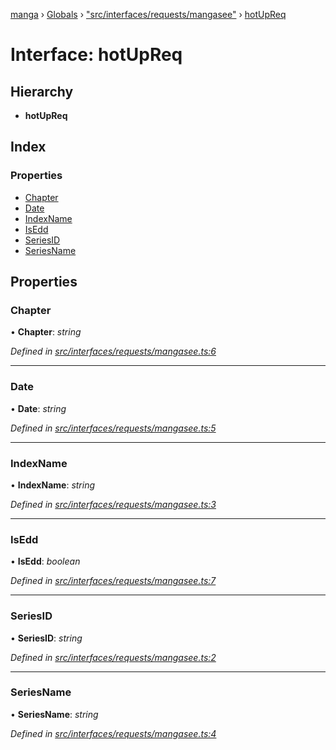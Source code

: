 [manga](../README.md) › [Globals](../globals.md) › ["src/interfaces/requests/mangasee"](../modules/_src_interfaces_requests_mangasee_.md) › [hotUpReq](_src_interfaces_requests_mangasee_.hotupreq.md)

# Interface: hotUpReq

## Hierarchy

* **hotUpReq**

## Index

### Properties

* [Chapter](_src_interfaces_requests_mangasee_.hotupreq.md#chapter)
* [Date](_src_interfaces_requests_mangasee_.hotupreq.md#date)
* [IndexName](_src_interfaces_requests_mangasee_.hotupreq.md#indexname)
* [IsEdd](_src_interfaces_requests_mangasee_.hotupreq.md#isedd)
* [SeriesID](_src_interfaces_requests_mangasee_.hotupreq.md#seriesid)
* [SeriesName](_src_interfaces_requests_mangasee_.hotupreq.md#seriesname)

## Properties

###  Chapter

• **Chapter**: *string*

*Defined in [src/interfaces/requests/mangasee.ts:6](https://github.com/tushar1210/manga-node/blob/fed3e48/src/interfaces/requests/mangasee.ts#L6)*

___

###  Date

• **Date**: *string*

*Defined in [src/interfaces/requests/mangasee.ts:5](https://github.com/tushar1210/manga-node/blob/fed3e48/src/interfaces/requests/mangasee.ts#L5)*

___

###  IndexName

• **IndexName**: *string*

*Defined in [src/interfaces/requests/mangasee.ts:3](https://github.com/tushar1210/manga-node/blob/fed3e48/src/interfaces/requests/mangasee.ts#L3)*

___

###  IsEdd

• **IsEdd**: *boolean*

*Defined in [src/interfaces/requests/mangasee.ts:7](https://github.com/tushar1210/manga-node/blob/fed3e48/src/interfaces/requests/mangasee.ts#L7)*

___

###  SeriesID

• **SeriesID**: *string*

*Defined in [src/interfaces/requests/mangasee.ts:2](https://github.com/tushar1210/manga-node/blob/fed3e48/src/interfaces/requests/mangasee.ts#L2)*

___

###  SeriesName

• **SeriesName**: *string*

*Defined in [src/interfaces/requests/mangasee.ts:4](https://github.com/tushar1210/manga-node/blob/fed3e48/src/interfaces/requests/mangasee.ts#L4)*
